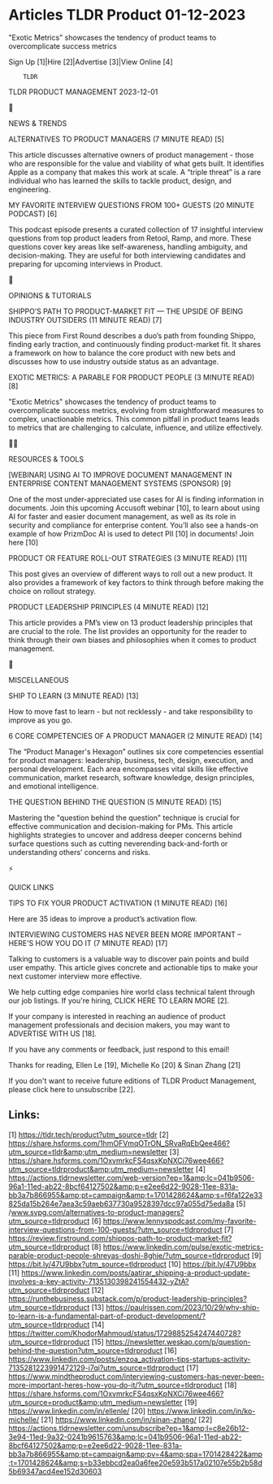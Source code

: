 # Articles TLDR Product 01-12-2023

"Exotic Metrics" showcases the tendency of product teams to
overcomplicate success metrics  

Sign Up [1]|Hire [2]|Advertise [3]|View Online [4] 

		TLDR 

TLDR PRODUCT MANAGEMENT 2023-12-01

📱 

NEWS & TRENDS

 ALTERNATIVES TO PRODUCT MANAGERS (7 MINUTE READ) [5] 

 This article discusses alternative owners of product management -
those who are responsible for the value and viability of what gets
built. It identifies Apple as a company that makes this work at scale.
A “triple threat” is a rare individual who has learned the skills
to tackle product, design, and engineering. 

 MY FAVORITE INTERVIEW QUESTIONS FROM 100+ GUESTS (20 MINUTE PODCAST)
[6] 

 This podcast episode presents a curated collection of 17 insightful
interview questions from top product leaders from Retool, Ramp, and
more. These questions cover key areas like self-awareness, handling
ambiguity, and decision-making. They are useful for both interviewing
candidates and preparing for upcoming interviews in Product. 

🚀 

OPINIONS & TUTORIALS

 SHIPPO’S PATH TO PRODUCT-MARKET FIT — THE UPSIDE OF BEING
INDUSTRY OUTSIDERS (11 MINUTE READ) [7] 

 This piece from First Round describes a duo’s path from founding
Shippo, finding early traction, and continuously finding
product-market fit. It shares a framework on how to balance the core
product with new bets and discusses how to use industry outside status
as an advantage. 

 EXOTIC METRICS: A PARABLE FOR PRODUCT PEOPLE (3 MINUTE READ) [8] 

 "Exotic Metrics" showcases the tendency of product teams to
overcomplicate success metrics, evolving from straightforward measures
to complex, unactionable metrics. This common pitfall in product teams
leads to metrics that are challenging to calculate, influence, and
utilize effectively. 

🧑‍💻 

RESOURCES & TOOLS

 [WEBINAR] USING AI TO IMPROVE DOCUMENT MANAGEMENT IN ENTERPRISE
CONTENT MANAGEMENT SYSTEMS (SPONSOR) [9] 

 One of the most under-appreciated use cases for AI is finding
information in documents. Join this upcoming Accusoft webinar [10], to
learn about using AI for faster and easier document management, as
well as its role in security and compliance for enterprise content.
You’ll also see a hands-on example of how PrizmDoc AI is used to
detect PII [10] in documents! Join here [10] 

 PRODUCT OR FEATURE ROLL-OUT STRATEGIES (3 MINUTE READ) [11] 

 This post gives an overview of different ways to roll out a new
product. It also provides a framework of key factors to think through
before making the choice on rollout strategy. 

 PRODUCT LEADERSHIP PRINCIPLES (4 MINUTE READ) [12] 

 This article provides a PM’s view on 13 product leadership
principles that are crucial to the role. The list provides an
opportunity for the reader to think through their own biases and
philosophies when it comes to product management. 

🎁 

MISCELLANEOUS

 SHIP TO LEARN (3 MINUTE READ) [13] 

 How to move fast to learn - but not recklessly - and take
responsibility to improve as you go. 

 6 CORE COMPETENCIES OF A PRODUCT MANAGER (2 MINUTE READ) [14] 

 The “Product Manager's Hexagon” outlines six core competencies
essential for product managers: leadership, business, tech, design,
execution, and personal development. Each area encompasses vital
skills like effective communication, market research, software
knowledge, design principles, and emotional intelligence. 

 THE QUESTION BEHIND THE QUESTION (5 MINUTE READ) [15] 

 Mastering the "question behind the question" technique is crucial for
effective communication and decision-making for PMs. This article
highlights strategies to uncover and address deeper concerns behind
surface questions such as cutting neverending back-and-forth or
understanding others’ concerns and risks. 

⚡ 

QUICK LINKS

 TIPS TO FIX YOUR PRODUCT ACTIVATION (1 MINUTE READ) [16] 

 Here are 35 ideas to improve a product’s activation flow. 

 INTERVIEWING CUSTOMERS HAS NEVER BEEN MORE IMPORTANT – HERE’S HOW
YOU DO IT (7 MINUTE READ) [17] 

 Talking to customers is a valuable way to discover pain points and
build user empathy. This article gives concrete and actionable tips to
make your next customer interview more effective. 

 We help cutting edge companies hire world class technical talent
through our job listings. If you're hiring, CLICK HERE TO LEARN MORE
[2]. 

If your company is interested in reaching an audience of product
management professionals and decision makers, you may want to
ADVERTISE WITH US [18]. 

If you have any comments or feedback, just respond to this email! 

Thanks for reading, 
Ellen Le [19], Michelle Ko [20] & Sinan Zhang [21] 

If you don't want to receive future editions of TLDR Product
Management, please click here to unsubscribe [22]. 

 

Links:
------
[1] https://tldr.tech/product?utm_source=tldr
[2] https://share.hsforms.com/1hmOFVmqOTrON_SRvaRqEbQee466?utm_source=tldr&amp;utm_medium=newsletter
[3] https://share.hsforms.com/1OxvmrkcFS4qsxKpNXCi76wee466?utm_source=tldrproduct&amp;utm_medium=newsletter
[4] https://actions.tldrnewsletter.com/web-version?ep=1&amp;lc=041b9506-96a1-11ed-ab22-8bcf64127502&amp;p=e2ee6d22-9028-11ee-831a-bb3a7b866955&amp;pt=campaign&amp;t=1701428624&amp;s=f6fa122e33825da15b264e7aea3c59aeb637730a9528397dcc97a055d75eda8a
[5] /www.svpg.com/alternatives-to-product-managers?utm_source=tldrproduct
[6] https://www.lennyspodcast.com/my-favorite-interview-questions-from-100-guests/?utm_source=tldrproduct
[7] https://review.firstround.com/shippos-path-to-product-market-fit?utm_source=tldrproduct
[8] https://www.linkedin.com/pulse/exotic-metrics-parable-product-people-shreyas-doshi-8ghje/?utm_source=tldrproduct
[9] https://bit.ly/47U9bbx?utm_source=tldrproduct
[10] https://bit.ly/47U9bbx
[11] https://www.linkedin.com/posts/aatirar_shipping-a-product-update-involves-a-key-activity-7135130398241554432-yZtA?utm_source=tldrproduct
[12] https://runthebusiness.substack.com/p/product-leadership-principles?utm_source=tldrproduct
[13] https://paulrissen.com/2023/10/29/why-ship-to-learn-is-a-fundamental-part-of-product-development/?utm_source=tldrproduct
[14] https://twitter.com/KhodorMahmoud/status/1729885254247440728?utm_source=tldrproduct
[15] https://newsletter.weskao.com/p/question-behind-the-question?utm_source=tldrproduct
[16] https://www.linkedin.com/posts/enzoa_activation-tips-startups-activity-7135281223991472129-i7qi?utm_source=tldrproduct
[17] https://www.mindtheproduct.com/interviewing-customers-has-never-been-more-important-heres-how-you-do-it/?utm_source=tldrproduct
[18] https://share.hsforms.com/1OxvmrkcFS4qsxKpNXCi76wee466?utm_source=product&amp;utm_medium=newsletter
[19] https://www.linkedin.com/in/ellenle/
[20] https://www.linkedin.com/in/ko-michelle/
[21] https://www.linkedin.com/in/sinan-zhang/
[22] https://actions.tldrnewsletter.com/unsubscribe?ep=1&amp;l=c8e26b12-3e94-11ed-9a32-0241b9615763&amp;lc=041b9506-96a1-11ed-ab22-8bcf64127502&amp;p=e2ee6d22-9028-11ee-831a-bb3a7b866955&amp;pt=campaign&amp;pv=4&amp;spa=1701428422&amp;t=1701428624&amp;s=b33ebbcd2ea0a6fee20e593b517a02107e55b2b58d5b69347acd4ee152d30603
